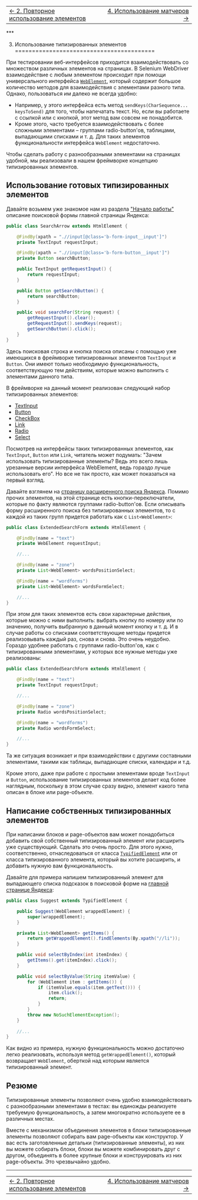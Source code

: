 <table width="100%" bordercolor="transparent" border="0">
  <tr >
    <td width="50%">
      <a href="https://github.com/yandex-qatools/htmlelements/blob/master/htmlelements-samples/docs/samples/reuseofelements.ru.md">&larr; 2. Повторное использование элементов<a/>
    </td>
    <td width="50%" align="right">
      <a href="https://github.com/yandex-qatools/htmlelements/blob/master/htmlelements-samples/docs/samples/matchersusage.ru.md">4. Использование матчеров &rarr;<a/>
    </td>
  </tr>
</table>
***

3. Использование типизированных элементов
=========================================

При тестировании веб-интерфейсов приходится взаимодействовать со множеством различных элементов на страницах.
В Selenium WebDriver взаимодействие с любым элементом происходит при помощи универсального интерфейса
[`WebElement`](http://selenium.googlecode.com/svn/trunk/docs/api/java/org/openqa/selenium/WebElement.html), который 
содержит большое количество методов для взаимодействия с элементами разного типа. Однако, пользоваться им далеко не 
всегда удобно: 
* Например, у этого интерфейса есть метод `sendKeys(CharSequence... keysToSend)` для того, чтобы 
напечатать текст. Но, если вы работаете с ссылкой или с кнопкой, этот метод вам совсем не понадобится.
* Кроме этого, часто требуется взаимодействовать с более сложными элементами – группами radio-button'ов, таблицами, 
выпадающими списками и т. д. Для таких элементов функциональности интерфейса `WebElement` недостаточно.

Чтобы сделать работу с разнообразными элементами на страницах удобной, мы реализовали в нашем фреймворке концепцию 
типизированных элементов.

Использование готовых типизированных элементов
----------------------------------------------
Давайте возьмем уже знакомое нам из раздела ["Начало работы"](https://github.com/yandex-qatools/htmlelements/blob/master/htmlelements-samples/docs/samples/gettingstarted.ru.md)
описание поисковой формы главной страницы Яндекса:

```java
public class SearchArrow extends HtmlElement {

    @FindBy(xpath = ".//input[@class='b-form-input__input']")
    private TextInput requestInput;

    @FindBy(xpath = ".//input[@class='b-form-button__input']")
    private Button searchButton;

    public TextInput getRequestInput() {
        return requestInput;
    }

    public Button getSearchButton() {
        return searchButton;
    }

    public void searchFor(String request) {
        getRequestInput().clear();
        getRequestInput().sendKeys(request);
        getSearchButton().click();
    }
}
```

Здесь поисковая строка и кнопка поиска описаны с помощью уже имеющихся в фреймворке типизированных элементов 
`TextInput` и `Button`. Они имеют только необходимую функциональность, соответствующую тем действиям, которые можно 
выполнить с элементами данного типа.

В фреймворке на данный момент реализован следующий набор типизированных элементов:
* [TextInput](https://github.com/yandex-qatools/htmlelements/blob/master/htmlelements-java/src/main/java/ru/yandex/qatools/htmlelements/element/TextInput.java)
* [Button](https://github.com/yandex-qatools/htmlelements/blob/master/htmlelements-java/src/main/java/ru/yandex/qatools/htmlelements/element/Button.java)
* [CheckBox](https://github.com/yandex-qatools/htmlelements/blob/master/htmlelements-java/src/main/java/ru/yandex/qatools/htmlelements/element/CheckBox.java)
* [Link](https://github.com/yandex-qatools/htmlelements/blob/master/htmlelements-java/src/main/java/ru/yandex/qatools/htmlelements/element/Link.java)
* [Radio](https://github.com/yandex-qatools/htmlelements/blob/master/htmlelements-java/src/main/java/ru/yandex/qatools/htmlelements/element/Radio.java)
* [Select](https://github.com/yandex-qatools/htmlelements/blob/master/htmlelements-java/src/main/java/ru/yandex/qatools/htmlelements/element/Select.java)

Посмотрев на интерфейсы таких типизированных элементов, как `TextInput`, `Button` или `Link`, читатель может подумать: 
"Зачем использовать типизированные элементы? Ведь это всего лишь урезанные версии интерфейса WebElement, ведь гораздо 
лучше использовать его". Но все не так просто, как может показаться на первый взгляд.

Давайте взглянем на [страницу расширенного поиска Яндекса](http://yandex.ru/search/advanced?text=test&numdoc=10&lr=2). 
Помимо прочих элементов, на этой странице есть кнопки-переключатели, которые по факту являются группами radio-button'ов.
Если описывать форму расширенного поиска без типизированных элементов, то с каждой из таких групп придется работать как 
с `List<WebElement>`:

```java
public class ExtendedSearchForm extends HtmlElement {

    @FindBy(name = "text")
    private WebElement requestInput;

    //...

    @FindBy(name = "zone")
    private List<WebElement> wordsPositionSelect;

    @FindBy(name = "wordforms")
    private List<WebElement> wordsFormSelect;

    //...
}
```

При этом для таких элементов есть свои характерные действия, которые можно с ними выполнить: выбрать кнопку по номеру или 
по значению, получить выбранную в данный момент кнопку и т. д. И в случае работы со списками соответствующие методы придется 
реализовывать каждый раз, снова и снова. Это очень неудобно. Гораздо удобнее работать с группами radio-button'ов, как с 
типизированными элементами, у которых все нужные методы уже реализованы:

```java
public class ExtendedSearchForm extends HtmlElement {

    @FindBy(name = "text")
    private TextInput requestInput;

    //...

    @FindBy(name = "zone")
    private Radio wordsPositionSelect;

    @FindBy(name = "wordforms")
    private Radio wordsFormSelect;

    //...
}
```

Та же ситуация возникает и при взаимодействии с другими составными элементами, такими как таблицы, выпадающие списки, 
календари и т.д.

Кроме этого, даже при работе с простыми элементами вроде `TextInput` и `Button`, использование типизированных элементов
делает код более наглядным, поскольку в этом случае сразу видно, элемент какого типа описан в блоке или page-объекте.


Написание собственных типизированных элементов
----------------------------------------------

При написании блоков и page-объектов вам может понадобиться добавить свой собственный типизированный элемент или расширить 
уже существующий. Сделать это очень просто. Для этого нужно, соответственно, отнаследоваться от класса 
[`TypifiedElement`](https://github.com/yandex-qatools/htmlelements/blob/master/htmlelements-java/src/main/java/ru/yandex/qatools/htmlelements/element/TypifiedElement.java)
или от класса типизированного элемента, который вы хотите расширить, и добавить нужную вам функциональность.


Давайте для примера напишем типизированный элемент для выпадающего списка подсказок в поисковой форме на 
[главной странице Яндекса](http://www.yandex.ru):

```java
public class Suggest extends TypifiedElement {

    public Suggest(WebElement wrappedElement) {
        super(wrappedElement);
    }

    private List<WebElement> getItems() {
        return getWrappedElement().findElements(By.xpath("//li"));
    }

    public void selectByIndex(int itemIndex) {
        getItems().get(itemIndex).click();
    }

    public void selectByValue(String itemValue) {
        for (WebElement item : getItems()) {
            if (itemValue.equals(item.getText())) {
                item.click();
                return;
            }
        }
        throw new NoSuchElementException();
    }
    
    //...
}
```

Как видно из примера, нужную функциональность можно достаточно легко реализовать, используя метод `getWrappedElement()`, 
который возвращает `WebElement`, оберткой над которым является типизированный элемент.

Резюме
------

Типизированные элементы позволяют очень удобно взаимодействовать с разнообразными элементами в тестах: вы единожды 
реализуете требуемую функциональность, а затем многократно используете ее в различных местах.

Вместе с механизмом объединения элементов в блоки типизированные элементы позволяют собирать вам page-объекты как 
конструктор. У вас есть заготовленные детальки (типизированные элементы), из них вы можете собирать блоки, блоки вы можете
комбинировать друг с другом, объединять в более крупные блоки и конструировать из них page-объекты. Это чрезвычайно 
удобно.


***
<table width="100%" bordercolor="transparent" border="0">
  <tr >
    <td width="50%">
      <a href="https://github.com/yandex-qatools/htmlelements/blob/master/htmlelements-samples/docs/samples/reuseofelements.ru.md">&larr; 2. Повторное использование элементов<a/>
    </td>
    <td width="50%" align="right">
      <a href="https://github.com/yandex-qatools/htmlelements/blob/master/htmlelements-samples/docs/samples/matchersusage.ru.md">4. Использование матчеров &rarr;<a/>
    </td>
  </tr>
</table>
